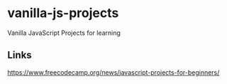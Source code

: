 # vanilla-js-projects
Vanilla JavaScript Projects for learning

## Links
https://www.freecodecamp.org/news/javascript-projects-for-beginners/
